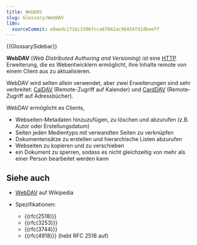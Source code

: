 ```yaml
---
title: WebDAV
slug: Glossary/WebDAV
l10n:
  sourceCommit: e0aedc1716c3396fcca67842ac98454fd1dbeeff
---
```


{{GlossarySidebar}}

**WebDAV** (_Web Distributed Authoring and Versioning_) ist eine [HTTP](/de/docs/Glossary/HTTP) Erweiterung, die es Webentwicklern ermöglicht, ihre Inhalte remote von einem Client aus zu aktualisieren.

WebDAV wird selten allein verwendet, aber zwei Erweiterungen sind sehr verbreitet: [CalDAV](/de/docs/Glossary/CalDAV) (Remote-Zugriff auf Kalender) und [CardDAV](/de/docs/Glossary/CardDAV) (Remote-Zugriff auf Adressbücher).

WebDAV ermöglicht es Clients,

- Webseiten-Metadaten hinzuzufügen, zu löschen und abzurufen (z.B. Autor oder Erstellungsdatum)
- Seiten jeden Medientyps mit verwandten Seiten zu verknüpfen
- Dokumentensätze zu erstellen und hierarchische Listen abzurufen
- Webseiten zu kopieren und zu verschieben
- ein Dokument zu sperren, sodass es nicht gleichzeitig von mehr als einer Person bearbeitet werden kann

## Siehe auch

- [WebDAV](https://en.wikipedia.org/wiki/WebDAV) auf Wikipedia
- Spezifikationen:

  - {{rfc(2518)}}
  - {{rfc(3253)}}
  - {{rfc(3744)}}
  - {{rfc(4918)}} (hebt RFC 2518 auf)
